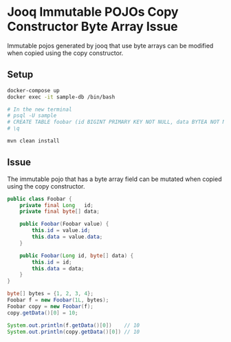 # Jooq Immutable POJOs Copy Constructor Byte Array Issue
Immutable pojos generated by jooq that use byte arrays can be modified when copied using the copy constructor.

## Setup
```bash
docker-compose up
docker exec -it sample-db /bin/bash

# In the new terminal
# psql -U sample
# CREATE TABLE foobar (id BIGINT PRIMARY KEY NOT NULL, data BYTEA NOT NULL );
# \q

mvn clean install
```

## Issue
The immutable pojo that has a byte array field can be mutated when copied using the copy constructor.

```java
public class Foobar {
    private final Long   id;
    private final byte[] data;

    public Foobar(Foobar value) {
        this.id = value.id;
        this.data = value.data;
    }

    public Foobar(Long id, byte[] data) {
        this.id = id;
        this.data = data;
    }
}
```

```java
byte[] bytes = {1, 2, 3, 4};
Foobar f = new Foobar(1L, bytes);
Foobar copy = new Foobar(f);
copy.getData()[0] = 10;

System.out.println(f.getData()[0])    // 10
System.out.println(copy.getData()[0]) // 10
```
